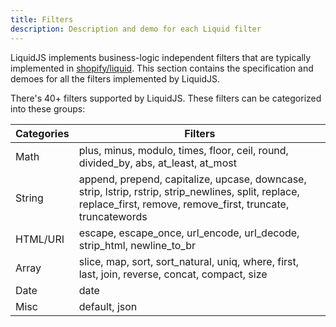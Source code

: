 ```yaml
---
title: Filters
description: Description and demo for each Liquid filter
---
```


LiquidJS implements business-logic independent filters that are typically implemented in [shopify/liquid][shopify/liquid]. This section contains the specification and demoes for all the filters implemented by LiquidJS.

There's 40+ filters supported by LiquidJS. These filters can be categorized into these groups:

Categories | Filters
--- | ---
Math | plus, minus, modulo, times, floor, ceil, round, divided_by, abs, at_least, at_most
String | append, prepend, capitalize, upcase, downcase, strip, lstrip, rstrip, strip_newlines, split, replace, replace_first, remove, remove_first, truncate, truncatewords
HTML/URI | escape, escape_once, url_encode, url_decode, strip_html, newline_to_br
Array | slice, map, sort, sort_natural, uniq, where, first, last, join, reverse, concat, compact, size
Date | date
Misc | default, json

[shopify/liquid]: https://github.com/Shopify/liquid
